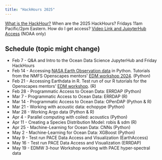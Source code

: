 ```yaml
---
title: "HackHours 2025"
---
```


[What is the HackHour?](https://nmfs-opensci.github.io/NOAAHackDays/content/hackhours.html) When are the 2025 HackHours? Fridays 11am Pacific/2pm Eastern. How do I get access? [Video Link and JupyterHub Access](https://docs.google.com/document/d/15Wu28DGDKNsdQmW5yuFd3JJuUSn91HFxCEb3dqPxYcs/edit?usp=sharing) (NOAA only)

## Schedule (topic might change)

* Feb 7 - Q&A and Intro to the Ocean Data Science JupyterHub and Friday HackHours
* Feb 14 - Accessing [NASA Earth Observation data](https://www.earthdata.nasa.gov/) in Python. Tutorials from the NMFS Openscapes mentors' [EDM workshop 2024](https://nmfs-opensci.github.io/EDMW-EarthData-Workshop-2024/). (Python)
* Feb 21 - Accessing Earthdata in R. Test run of our R tutorials for the Openscapes mentors' [EDM workshop](https://nmfs-opensci.github.io/EDMW-EarthData-Workshop-2024/). (R)
* Feb 28 - Programmatic Access to Ocean Data: ERRDAP (Python)
* Mar 7 - Programmatic Access to Ocean Data: ERRDAP (R)
* Mar 14 - Programmatic Access to Ocean Data: OPenDAP (Python & R)
* Mar 21 - Working with acoustic data: echopype (Python)
* Mar 28 - Working Argo data (Python & R)
* Apr 4 - Parallel computing with coiled: acoustics (Python)
* Apr 11 - Creating a Species Distribution Model: robis & sdm (R)
* Apr 25 - Machine-Learning for Ocean Data: CNNs (Python)
* May 2 - Machine-Learning for Ocean Data: XGBoost (Python)
* May 9 - Test run PACE Data Access and Visualization (EarthAccess)
* May 16 - Test run PACE Data Access and Visualization (ERRDAP)
* May 19 - EDMW 3-hour Workshop working with PACE hyper-spectral data
